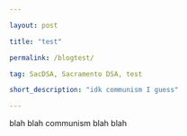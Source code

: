 ```yaml
---

layout: post

title: "test"

permalink: /blogtest/

tag: SacDSA, Sacramento DSA, test

short_description: "idk communism I guess"

---
```

blah blah communism blah blah 
